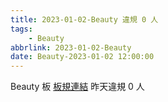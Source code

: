 ```yaml
---
title: 2023-01-02-Beauty 違規 0 人
tags:
    - Beauty
abbrlink: 2023-01-02-Beauty
date: Beauty-2023-01-02 12:00:00
---
```

Beauty 板 [板規連結](https://www.ptt.cc/bbs/Beauty/M.1630069980.A.84B.html)
昨天違規 0 人

